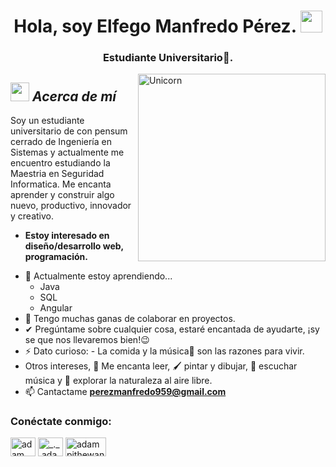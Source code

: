<h1 align="center">Hola, soy Elfego Manfredo Pérez. <img src="https://media.giphy.com/media/hvRJCLFzcasrR4ia7z/giphy.gif" width="35"></h1>

<h3 align="center">Estudiante Universitario🌟.</h3>

<img align="right" width=300px alt="Unicorn" src="https://c.tenor.com/GN73MKBawZYAAAAi/busy-cute.gif" />

## <img src="https://media.giphy.com/media/ObNTw8Uzwy6KQ/giphy.gif" width="30px">&nbsp;***Acerca de mí***

Soy un estudiante universitario de con pensum cerrado de Ingeniería en Sistemas y actualmente me encuentro estudiando la Maestria en Seguridad Informatica. Me encanta aprender y construir algo nuevo, productivo, innovador y creativo.
* **Estoy interesado en diseño/desarrollo web, programación.**
- 🌱 Actualmente estoy aprendiendo...
  - Java
  - SQL
  - Angular
- 👯 Tengo muchas ganas de colaborar en proyectos.
- ✔ Pregúntame sobre cualquier cosa, estaré encantada de ayudarte, ¡sy se que nos llevaremos bien!😉<br>
- ⚡ Dato curioso: - La comida y la música🎵 son las razones para vivir.
- Otros intereses, 📖 Me encanta leer, 🖌️ pintar y dibujar, 🎵 escuchar música y 🌴 explorar la naturaleza al aire libre.
- 📫 Cantactame **perezmanfredo959@gmail.com**

<h3 align="left">Conéctate conmigo:</h3>
<p align="left">
  <a href="https://www.linkedin.com/in/elfego-manfredo-p%C3%A9rez-ramos-43140124a/" target="blank"><img align="center"
      src="https://raw.githubusercontent.com/rahuldkjain/github-profile-readme-generator/master/src/images/icons/Social/linked-in-alt.svg"
      alt="adam pithewan" height="30" width="40" /></a>
  <a href="https://www.instagram.com/manfre_77/?hl=es" target="blank"><img align="center"
      src="https://raw.githubusercontent.com/rahuldkjain/github-profile-readme-generator/master/src/images/icons/Social/instagram.svg"
      alt="_._.adam._" height="30" width="40" /></a>
 <a href="https://www.threads.net/@manfre_77?xmt=AQGzp777zpb980RvUl7CqqNRLPE4rNPH9xqBhM-tXyESkQ8" target="blank"><img align="center"
      src="https://img.shields.io/badge/Threads-000000?style=for-the-badge&logo=Threads&logoColor=white"
      alt="adampithewan" height="30" width="65" /></a>
</p>






